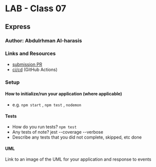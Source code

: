 # LAB - Class 07

## Express

### Author: Abdulrhman Al-harasis

### Links and Resources

- [submission PR](http://xyz.com)
- [ci/cd](http://xyz.com) (GitHub Actions)

### Setup


#### How to initialize/run your application (where applicable)

- e.g. `npm start` , `npm test` , `nodemon`

#### Tests

- How do you run tests?
 `npm test`
- Any tests of note?
jest --coverage --verbose
- Describe any tests that you did not complete, skipped, etc
done

#### UML

Link to an image of the UML for your application and response to events
